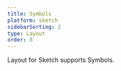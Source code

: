 ```yaml
---
title: Symbols
platform: sketch
sidebarSorting: 2
type: Layout
order: 8
---
```

Layout for Sketch supports Symbols.
